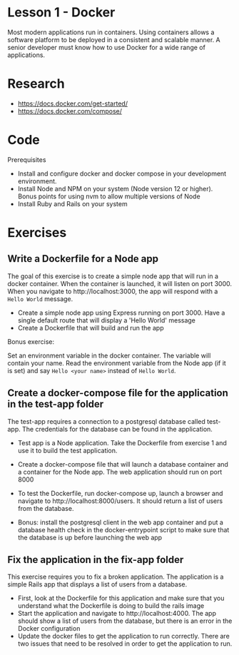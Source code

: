# Lesson 1 - Docker

Most modern applications run in containers. Using containers allows a software platform to be deployed in a consistent and scalable manner. A senior developer must know how to use Docker for a wide range of applications. 

# Research

* https://docs.docker.com/get-started/
* https://docs.docker.com/compose/


# Code

Prerequisites

* Install and configure docker and docker compose in your development environment.
* Install Node and NPM on your system (Node version 12 or higher). Bonus points
for using nvm to allow multiple versions of Node 
* Install Ruby and Rails on your system 


# Exercises

## Write a Dockerfile for a Node app

The goal of this exercise is to create a simple node app that will run in a docker
container. When the container is launched, it will listen on port 3000. When you 
navigate to http://localhost:3000, the app will respond with a ```Hello World``` message.

  * Create a simple node app using Express running on port 3000. Have a single default
    route that will display a 'Hello World' message
  * Create a Dockerfile that will build and run the app

Bonus exercise:
    
  Set an environment variable in the docker container. The variable will contain your name.
  Read the environment variable from the Node app (if it is set) and say ```Hello <your name>```
  instead of ```Hello World```.


## Create a docker-compose file for the application in the test-app folder
    
The test-app requires a connection to a postgresql database called test-app. The credentials
for the database can be found in the application.

  * Test app is a Node application. Take the Dockerfile from exercise 1 and use it to build 
    the test application.
  * Create a docker-compose file that will launch a database container and a container for
    the Node app. The web application should run on port 8000
  * To test the Dockerfile, run docker-compose up, launch a browser and navigate to 
    http://localhost:8000/users. It should return a list of users from the database.

  * Bonus: install the postgresql client in the web app container and put a database health check in the docker-entrypoint script to make sure that the database is up before launching the web app

## Fix the application in the fix-app folder

This exercise requires you to fix a broken application. The application is a simple
Rails app that displays a list of users from a database.

  * First, look at the Dockerfile for this application and make sure that you understand what the Dockerfile is doing to build the rails image  
  * Start the application and navigate to http://localhost:4000. The app should show a list of users from the database, but there is an error in the Docker configuration
  * Update the docker files to get the application to run correctly. There are two issues that need to be resolved in order to get the application to run. 
